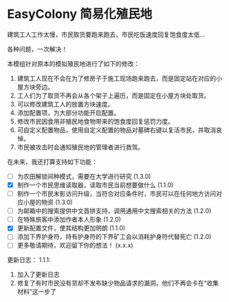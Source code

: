 # EasyColony 简易化殖民地

建筑工人工作太慢，市民取货要跑来跑去，市民吃饭速度回复饱食度太低...

各种问题，一次解决！

本模组针对原本的模拟殖民地进行了如下的修改：

1. 建筑工人现在不会在为了修房子于施工现场跑来跑去，而是固定站在对应的小屋方块旁边。
2. 工人们为了取货不再会从各个架子上遍历，而是固定在小屋方块处取货。
3. 可以修改建筑工人的放置方块速度。
4. 添加配置项，为大部分功能开启配置。
5. 修改市民因食用非殖民地食物带来的饱食度回复惩罚力度。 
6. 可自定义配置物品，使用自定义配置的物品对墓碑右键以复活市民，并取消哀悼。
7. 市民被攻击时会通知殖民地的管理者进行救驾。

在未来，我还打算支持如下功能：

- [ ] 为农田解锁间种模式，需要在大学进行研究 (1.3.0)
- [x] 制作一个市民思维读取器，读取市民当前想要做什么 (1.1.0)
- [ ] 制作一个市民末影访问升级，当符合对应条件时，市民可以在任何地方访问对应小屋的物资 (1.3.0)
- [ ] 为邮箱中的搜索提供中文首拼支持，调用通用中文搜索相关的方法 (1.2.0)
- [ ] 在特殊旅客中添加作者本人形象 (1.2.0)
- [x] 更新配置文件，使其结构更加明朗 (1.1.0)
- [ ] 添加下界护身符，持有护身符的下界矿工会以消耗护身符代替死亡 (1.2.0)
- [ ] 更多敬请期待，欢迎留下你的想法！ (x.x.x)

更新日志：
1.1.1:
1. 加入了更新日志
2. 修复了有时市民没有货却不发布缺少物品请求的漏洞，他们不再会卡在“收集材料”这一步了